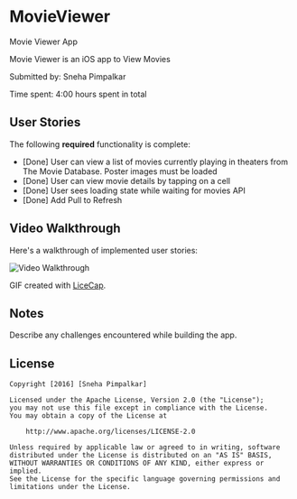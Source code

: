 # MovieViewer
Movie Viewer App

Movie Viewer is an iOS app to View Movies

Submitted by: Sneha Pimpalkar

Time spent: 4:00 hours spent in total

## User Stories

The following **required** functionality is complete:

* [Done] User can view a list of movies currently playing in theaters from The Movie Database. Poster images must be loaded 
* [Done] User can view movie details by tapping on a cell 
* [Done] User sees loading state while waiting for movies API
* [Done] Add Pull to Refresh


## Video Walkthrough 

Here's a walkthrough of implemented user stories:

<img src='http://i.imgur.com/74cIQzB.gif' title='Video Walkthrough' width='' alt='Video Walkthrough' />

GIF created with [LiceCap](http://www.cockos.com/licecap/).

## Notes

Describe any challenges encountered while building the app.

## License

    Copyright [2016] [Sneha Pimpalkar]

    Licensed under the Apache License, Version 2.0 (the "License");
    you may not use this file except in compliance with the License.
    You may obtain a copy of the License at

        http://www.apache.org/licenses/LICENSE-2.0

    Unless required by applicable law or agreed to in writing, software
    distributed under the License is distributed on an "AS IS" BASIS,
    WITHOUT WARRANTIES OR CONDITIONS OF ANY KIND, either express or implied.
    See the License for the specific language governing permissions and
    limitations under the License.

